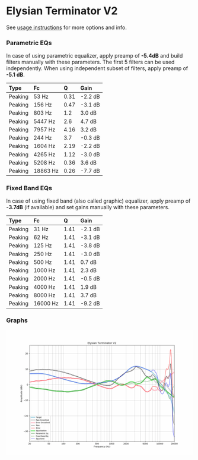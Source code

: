# Elysian Terminator V2
See [usage instructions](https://github.com/jaakkopasanen/AutoEq#usage) for more options and info.

### Parametric EQs
In case of using parametric equalizer, apply preamp of **-5.4dB** and build filters manually
with these parameters. The first 5 filters can be used independently.
When using independent subset of filters, apply preamp of **-5.1 dB**.

| Type    | Fc       |    Q | Gain    |
|:--------|:---------|:-----|:--------|
| Peaking | 53 Hz    | 0.31 | -2.2 dB |
| Peaking | 156 Hz   | 0.47 | -3.1 dB |
| Peaking | 803 Hz   | 1.2  | 3.0 dB  |
| Peaking | 5447 Hz  | 2.6  | 4.7 dB  |
| Peaking | 7957 Hz  | 4.16 | 3.2 dB  |
| Peaking | 244 Hz   | 3.7  | -0.3 dB |
| Peaking | 1604 Hz  | 2.19 | -2.2 dB |
| Peaking | 4265 Hz  | 1.12 | -3.0 dB |
| Peaking | 5208 Hz  | 0.36 | 3.6 dB  |
| Peaking | 18863 Hz | 0.26 | -7.7 dB |

### Fixed Band EQs
In case of using fixed band (also called graphic) equalizer, apply preamp of **-3.7dB**
(if available) and set gains manually with these parameters.

| Type    | Fc       |    Q | Gain    |
|:--------|:---------|:-----|:--------|
| Peaking | 31 Hz    | 1.41 | -2.1 dB |
| Peaking | 62 Hz    | 1.41 | -3.1 dB |
| Peaking | 125 Hz   | 1.41 | -3.8 dB |
| Peaking | 250 Hz   | 1.41 | -3.0 dB |
| Peaking | 500 Hz   | 1.41 | 0.7 dB  |
| Peaking | 1000 Hz  | 1.41 | 2.3 dB  |
| Peaking | 2000 Hz  | 1.41 | -0.5 dB |
| Peaking | 4000 Hz  | 1.41 | 1.9 dB  |
| Peaking | 8000 Hz  | 1.41 | 3.7 dB  |
| Peaking | 16000 Hz | 1.41 | -9.2 dB |

### Graphs
![](./Elysian%20Terminator%20V2.png)